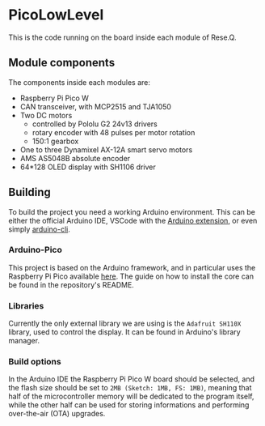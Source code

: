 # PicoLowLevel

This is the code running on the board inside each module of Rese.Q.

## Module components

The components inside each modules are:

- Raspberry Pi Pico W
- CAN transceiver, with MCP2515 and TJA1050
- Two  DC motors
  - controlled by Pololu G2 24v13 drivers
  - rotary encoder with 48 pulses per motor rotation
  - 150:1 gearbox
- One to three Dynamixel AX-12A smart servo motors
- AMS AS5048B absolute encoder
- 64*128 OLED display with SH1106 driver

## Building

To build the project you need a working Arduino environment. This can be either the official Arduino IDE, VSCode with the [Arduino extension](https://github.com/microsoft/vscode-arduino), or even simply [arduino-cli](https://github.com/arduino/arduino-cli).

### Arduino-Pico

This project is based on the Arduino framework, and in particular uses the Raspberry Pi Pico available [here](https://github.com/earlephilhower/arduino-pico). The guide on how to install the core can be found in the repository's README.

### Libraries

Currently the only external library we are using is the `Adafruit SH110X` library, used to control the display. It can be found in Arduino's library manager.

### Build options

In the Arduino IDE the Raspberry Pi Pico W board should be selected, and the flash size should be set to `2MB (Sketch: 1MB, FS: 1MB)`, meaning that half of the microcontroller memory will be dedicated to the program itself, while the other half can be used for storing informations and performing over-the-air (OTA) upgrades.
